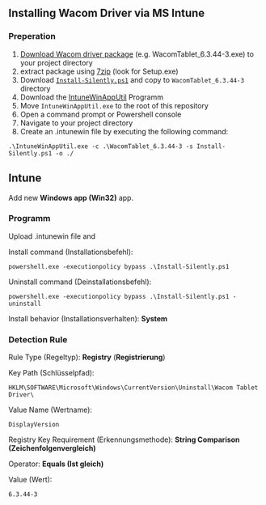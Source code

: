## Installing Wacom Driver via MS Intune

### Preperation

1. [Download Wacom driver package](https://www.wacom.com/en-en/support/product-support/drivers) (e.g. WacomTablet_6.3.44-3.exe) to your project directory
2. extract package using [7zip](https://www.7-zip.org/download.html) (look for Setup.exe)
3. Download [`Install-Silently.ps1`](https://raw.githubusercontent.com/BRG4-IT/intune-wacom-driver/main/Install-Silently.ps1) and copy to `WacomTablet_6.3.44-3` directory
4. Download the [IntuneWinAppUtil](https://github.com/Microsoft/Microsoft-Win32-Content-Prep-Tool) Programm
5. Move `IntuneWinAppUtil.exe` to the root of this repository
6. Open a command prompt or Powershell console
7. Navigate to your project directory
8. Create an .intunewin file by executing the following command:

```
.\IntuneWinAppUtil.exe -c .\WacomTablet_6.3.44-3 -s Install-Silently.ps1 -o ./
```


## Intune

Add new __Windows app (Win32)__ app.

### Programm

Upload .intunewin file and

Install command (Installationsbefehl):

```
powershell.exe -executionpolicy bypass .\Install-Silently.ps1
```

Uninstall command (Deinstallationsbefehl):

```
powershell.exe -executionpolicy bypass .\Install-Silently.ps1 -uninstall
```

Install behavior (Installationsverhalten): __System__


### Detection Rule

Rule Type (Regeltyp): __Registry__ (__Registrierung__)

Key Path (Schlüsselpfad):

```
HKLM\SOFTWARE\Microsoft\Windows\CurrentVersion\Uninstall\Wacom Tablet Driver\
```

Value Name (Wertname):

```
DisplayVersion
```

Registry Key Requirement (Erkennungsmethode): __String Comparison (Zeichenfolgenvergleich)__

Operator: __Equals (Ist gleich)__

Value (Wert):

```
6.3.44-3
```

